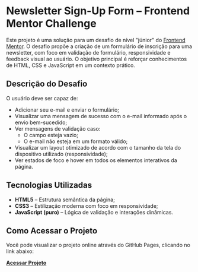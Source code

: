 # Newsletter Sign-Up Form – Frontend Mentor Challenge

Este projeto é uma solução para um desafio de nível "júnior" do [Frontend Mentor](https://www.frontendmentor.io/). O desafio propõe a criação de um formulário de inscrição para uma newsletter, com foco em validação de formulário, responsividade e feedback visual ao usuário. O objetivo principal é reforçar conhecimentos de HTML, CSS e JavaScript em um contexto prático.

## Descrição do Desafio

O usuário deve ser capaz de:

- Adicionar seu e-mail e enviar o formulário;
- Visualizar uma mensagem de sucesso com o e-mail informado após o envio bem-sucedido;
- Ver mensagens de validação caso:
  - O campo esteja vazio;
  - O e-mail não esteja em um formato válido;
- Visualizar um layout otimizado de acordo com o tamanho da tela do dispositivo utilizado (responsividade);
- Ver estados de foco e hover em todos os elementos interativos da página.

## Tecnologias Utilizadas

- **HTML5** – Estrutura semântica da página;
- **CSS3** – Estilização moderna com foco em responsividade;
- **JavaScript (puro)** – Lógica de validação e interações dinâmicas.

## Como Acessar o Projeto

Você pode visualizar o projeto online através do GitHub Pages, clicando no link abaixo:

**[Acessar Projeto](https://menesesmaria.github.io/newsletter-sign-up-with-success-message-main/)**
